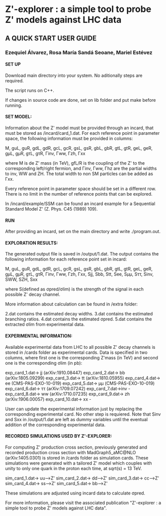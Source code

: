 # Z'-explorer : a simple tool to probe Z' models against LHC data

## A QUICK START USER GUIDE


### Ezequiel Álvarez, Rosa María Sandá Seoane, Mariel Estévez 


#### SET UP



Download main directory into your system. No aditionally steps are required.

The script runs on C++.

If changes in source code are done, set on lib folder and put make before running.





#### SET MODEL:



Information about the Z' model must be provided through an incard, that must be stored as /incard/card_1.dat. For each reference point in parameter space, the following information must be provided in columns:


M, guL, guR, gdL, gdR, gcL, gcR, gsL, gsR, gbL, gbR, gtL, gtR, geL, geR, gμL, gμR, gτL, gτR, Γinv, Γww, Γzh, Γxx


where M is de Z' mass (in TeV), gfL/R is the coupling of the Z' to the corresponding left/right fermion, and Γinv, Γww, Γhz are the partial widths to inv, WW and ZH. The total width to non SM particles  can be added as Γxx.

Every reference point in parameter space should be set in a different row. There is no limit in the number of reference points that can be explored.


In /incard/example/SSM can be found an incard example for a Sequential Standard Model Z' (Z. Phys. C45 (1989) 109).







#### RUN



After providing an incard, set on the main directory and write ./program.out.






#### EXPLORATION RESULTS:



The generated output file is saved in /output/1.dat. The output contains the following information for each reference point set in incard:
 

M, guL, guR, gdL, gdR, gcL, gcR, gsL, gsR, gbL, gbR, gtL, gtR, geL, geR, gμL, gμR, gτL, gτR, Γinv, Γww, Γzh, Γxx, Sjj, Sbb, Stt, See, Sμμ, Sττ, Sinv, SWW, SZH, Sxx


where S(defined as σpred/σlim) is the strength of the signal in each possible Z' decay channel.


More information about calculation can be found in /extra folder:

2.dat contains the estimated decay widths. 
3.dat contains the estimated branching ratios.
4.dat contains the estimated σpred.
5.dat contains the extracted σlim from experimental data.





#### EXPERIMENTAL INFORMATION:

Available experimental data from LHC to all possible Z' decay channels is stored in  /cards folder as experimental cards. Data is specified in two columns, where first one is the corresponding Z'mass (in TeV) and second one is the corresponding σlim (in pb): 


exp_card_1.dat-> jj (arXiv:1910.08447)
exp_card_2.dat-> bb (arXiv:1805.09299)
exp_card_3.dat-> tt (arXiv:1810.05955)
exp_card_4.dat-> ee (CMS-PAS-EXO-10-019)
exp_card_5.dat-> μμ (CMS-PAS-EXO-10-019)
exp_card_6.dat-> ττ (arXiv:1709.07242)
exp_card_7.dat->inv -
exp_card_8.dat-> ww (arXiv:1710.07235)
exp_card_9.dat-> zh (arXiv:1906.00057)
exp_card_10.dat-> xx -


User can update the experimental information just by replacing the corresponding experimental card. No other step is requiered. Note that Sinv and Sxx in /output/1.dat are left as dummy variables until the eventual addition of the corresponding experimental data.





#### RECORDED SIMULATIONS USED BY Z'-EXPLORER:

For computing Z' production cross section, previously generated and recorded production cross section with MadGraph5_aMC@NLO (arXiv:1405.0301) is stored in /cards folder as simulation cards. These simulations were generated with a tailored Z' model which couples with unity to only one quark in the proton each time, at sqrt(s) = 13 TeV. 

sim_card_1.dat->  uu-->Z'
sim_card_2.dat->  dd-->Z'
sim_card_3.dat->  cc-->Z'
sim_card_4.dat->  ss-->Z'
sim_card_5.dat->  bb-->Z'

These simulations are adjusted using incard data to calculate σpred.








For more information, please visit the associated publication "Z'-explorer : a simple tool to probe Z' models against LHC data".

